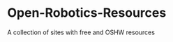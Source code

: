Open-Robotics-Resources
=======================

A collection of sites with free and OSHW resources
